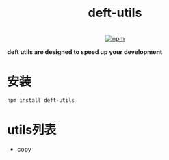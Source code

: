 <h1 align="center" style="margin: 30px 0 35px;">deft-utils</h1>
<p align="center">
  <a href="https://www.npmjs.com/package/angusyang9/deft-utils"><img alt="npm" src="https://img.shields.io/npm/v/angusyang9/deft-utils"></a>
</p>

**deft utils are designed to speed up your development**

# 安装

```bash
npm install deft-utils
```

# utils列表

- copy 

